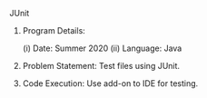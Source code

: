 JUnit

01.	Program Details:

	(i)	Date: Summer 2020
	(ii)	Language: Java

02.	Problem Statement: Test files using JUnit.

03.	Code Execution: Use add-on to IDE for testing.
